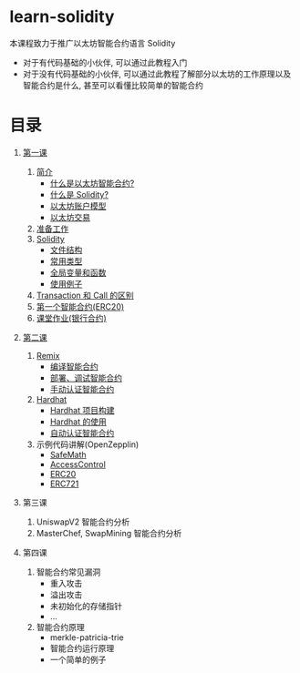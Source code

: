# learn-solidity

本课程致力于推广以太坊智能合约语言 Solidity

- 对于有代码基础的小伙伴, 可以通过此教程入门
- 对于没有代码基础的小伙伴, 可以通过此教程了解部分以太坊的工作原理以及智能合约是什么, 甚至可以看懂比较简单的智能合约

# 目录

1.  [第一课](./courses/1.md#第一课)

    1. [简介](./courses/1.md#简介)
       - [什么是以太坊智能合约?](./courses/1.md#什么是以太坊智能合约)
       - [什么是 Solidity?](./courses/1.md#什么是-solidity)
       - [以太坊账户模型](./courses/1.md#以太坊账户模型)
       - [以太坊交易](./courses/1.md#以太坊交易)
    1. [准备工作](./courses/1.md#准备工作)
    1. [Solidity](./courses/1.md#Solidity)
       - [文件结构](./courses/1.md#文件结构)
       - [常用类型](./courses/1.md#常用类型)
       - [全局变量和函数](./courses/1.md#全局变量和函数)
       - [使用例子](./courses/1.md#使用例子)
    1. [Transaction 和 Call 的区别](./courses/1.md#transaction-和-call-的区别)
    1. [第一个智能合约(ERC20)](./courses/1.md#第一个智能合约)
    1. [课堂作业(银行合约)](./courses/1.md#课堂作业)

1.  [第二课](./courses/2.md#第二课)

    1. [Remix](./courses/2.md#Remix)
       - [编译智能合约](./courses/2.md#编译智能合约)
       - [部署、调试智能合约](./courses/2.md#部署、调试智能合约)
       - [手动认证智能合约](./courses/2.md#手动认证智能合约)
    1. [Hardhat](./courses/2.md#Hardhat)
       - [Hardhat 项目构建](./courses/2.md#hardhat-项目构建)
       - [Hardhat 的使用](./courses/2.md#hardhat-的使用)
       - [自动认证智能合约](./courses/2.md#自动认证智能合约)
    1. 示例代码讲解(OpenZepplin)
       - [SafeMath](https://github.com/OpenZeppelin/openzeppelin-contracts/blob/release-v3.2.0/contracts/math/SafeMath.sol)
       - [AccessControl](https://github.com/OpenZeppelin/openzeppelin-contracts/blob/release-v3.2.0/contracts/access/AccessControl.sol)
       - [ERC20](https://github.com/OpenZeppelin/openzeppelin-contracts/tree/release-v3.2.0/contracts/token/ERC20)
       - [ERC721](https://github.com/OpenZeppelin/openzeppelin-contracts/tree/release-v3.2.0/contracts/token/ERC721)

1.  第三课

    1. UniswapV2 智能合约分析
    1. MasterChef, SwapMining 智能合约分析

1.  第四课

    1. 智能合约常见漏洞
       - 重入攻击
       - 溢出攻击
       - 未初始化的存储指针
       - ...
    1. 智能合约原理
       - merkle-patricia-trie
       - 智能合约运行原理
       - 一个简单的例子
